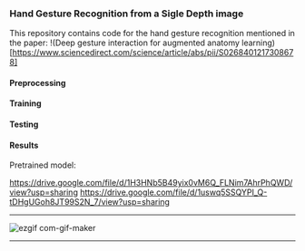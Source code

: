 ### Hand Gesture Recognition from a Sigle Depth image
This repository contains code for the hand gesture recognition mentioned in the paper: !(Deep gesture interaction for augmented anatomy learning)[https://www.sciencedirect.com/science/article/abs/pii/S0268401217308678] 


#### Preprocessing

#### Training

#### Testing

#### Results

Pretrained model:

https://drive.google.com/file/d/1H3HNb5B49yix0vM6Q_FLNim7AhrPhQWD/view?usp=sharing
https://drive.google.com/file/d/1uswq5SSQYPI_Q-tDHgUGoh8JT99S2N_7/view?usp=sharing

---
![ezgif com-gif-maker](https://user-images.githubusercontent.com/50513215/119235826-31007200-bb2c-11eb-9034-f367e5f91934.gif)

---
